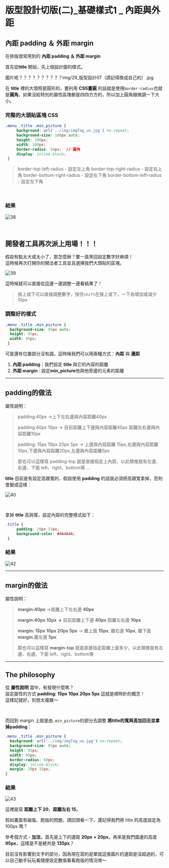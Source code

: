 # 版型設計切版(二)_基礎樣式1 _ 內距與外距

## 內距 padding ＆ 外距 margin
在排版很常用到的 **內距 padding ＆ 外距 margin**

首先從**title** 開始，先上個設計圖的樣式。

圖片呢？？？？？？？？？？img/29_版型設計07（請記得換成自己的）.jpg


在 **title** 裡的大頭照是圓形的，要利用 **CSS畫圓** 的話就是使用`border-radius`也就是**圓角**，如果沒給特別的屬性區塊都是四四方方的，所以加上圓角跟微調一下大小。

### 完整的大頭貼區塊 CSS
```css
.menu .title .min_picture {
     background: url('../img/imgTag_un.jpg') no-repeat;
     background-size: 100px auto;
     height: 100px;
     width: 100px;
     border-radius: 50px;  // 圓角
     display: inline-block;
 }
```

> border-top-left-radius - 設定左上角
> border-top-right-radius - 設定右上角
> border-bottom-right-radius - 設定右下角
> border-bottom-left-radius - 設定左下角

​	

### 結果

![38](https://github.com/PeterPanTW/CSS_html_JS_ZeroToOne_Tutorial/blob/master/img/38_%E7%89%88%E5%9E%8B%E8%A8%AD%E8%A8%8816.jpg)

​	

## 開發者工具再次派上用場！！！
假設有點太大或太小了，那怎麼辦？要一直來回設定數字好麻煩！	
這時候再次打開你的開法者工具並且選擇我們大頭貼的區塊。

![39](https://github.com/PeterPanTW/CSS_html_JS_ZeroToOne_Tutorial/blob/master/img/39_%E7%89%88%E5%9E%8B%E8%A8%AD%E8%A8%8817.jpg)

這時候就可以直接從這邊一邊調整一邊看結果了！

> 按上或下可以直接調整數字，按住`shift`在按上或下，一下為增加或減少10px

### 調整好的樣式
```css
.menu .title .min_picture {
  background-size: 95px auto;
  height: 95px;
  width: 95px;
 }
```

可是還有位置部分沒有調，這時候我們可以用兩種方式：**內距** 與 **邊距**

1. **內距 padding**：我們設定 **title** 與它的內容的距離
2. **外距 margin** : 設定**min_picture**他與他旁邊的元素的距離

-------------------------

## padding的做法

屬性說明：

> padding:40px ->上下左右邊與內容距離40px
>
> padding:40px 10px -> 目前距離上下邊與內容距離40px 距離左右邊與內容距離10px
>
> padding: 15px 10px 20px 5px -> 上邊與內容距離 15px,右邊與內容距離10px,下邊與內容距離20px,左邊與內容距離5px
>
> 那也可以這樣寫 padding-top 就是直接指定上內距，以此類推就有左邊、右邊、下面 left、right、bottom等 ...

**title** 目前是有設定高跟寬的，假設使用 **padding** 的話就必須把高跟寬拿掉，否則會變成這樣：

![40](https://github.com/PeterPanTW/CSS_html_JS_ZeroToOne_Tutorial/blob/master/img/40_%E7%89%88%E5%9E%8B%E8%A8%AD%E8%A8%8818.jpg)

​	

拿掉 **title** 高與寬，設定內距的完整樣式如下：

```css
.title {
     padding: 20px 15px;
     background-color: #4A4A4A;
 }
```

### 結果
![42](https://github.com/PeterPanTW/CSS_html_JS_ZeroToOne_Tutorial/blob/master/img/42_%E7%89%88%E5%9E%8B%E8%A8%AD%E8%A8%8820.jpg)

------------------------------------

## margin的做法

屬性說明：

> **margin:40px** ->距離上下左右邊 **40px**
>
> **margin:40px 10px ->** 目前距離上下邊 **40px** 距離左右邊 **10px**
>
> **margin: 15px 10px 20px 5px** -> 離上面 **15px**, 離右邊 **10px**, 離下面 **margin**,離左邊 **5px**
>
> 那也可以這樣寫 **margin-top** 就是直接指定距離上面多少，以此類推就有左邊、右邊、下面 left、right、bottom等 

-------------------------------------



## The philosophy

從 **屬性說明** 當中，有發現什麼嗎？	
設定屬性的方式 **padding: 15px 10px 20px 5px** 這就是順時針的概念！	
這樣記就好，別想太複雜～	

​	

而回到 margin 上就是由`.min_picture`的部分去調整	
**將title的寬與高加回去並拿掉padding**：

```css
.menu .title .min_picture {
  background: url('../img/imgTag_un.jpg') no-repeat;
  background-size: 95px auto;
  height: 95px;
  width: 95px;
  border-radius: 50px;
  display: inline-block;
  margin: 20px 15px;
}
```

### 結果
![43](https://github.com/PeterPanTW/CSS_html_JS_ZeroToOne_Tutorial/blob/master/img/43_%E7%89%88%E5%9E%8B%E8%A8%AD%E8%A8%8821.jpg)

這裡是寫 **距離上下 20**，**距離左右 15**。	

假如畫面有破版、跑版的問題，請回頭看一下，還記得我們將 title 的高度設定為 100px 嗎？	

參考個方式 - **加法**，首先是上下的邊距 **20px + 20px**，再來是我們圖邊的高度 **95px**，這樣是不是總共是 **135px**？

目前沒有影響到文字的部分，因為現在寫的是單就這張圖片的邊距是沒超過的，可以自己動手玩玩看隨便設定數值看看跑版的情況唷～


